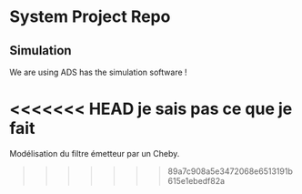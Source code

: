 # System Project Repo

## Simulation

We are using ADS has the simulation software !

<<<<<<< HEAD
je sais pas ce que je fait 
=======

Modélisation du filtre émetteur par un Cheby.
>>>>>>> 89a7c908a5e3472068e6513191b615e1ebedf82a
